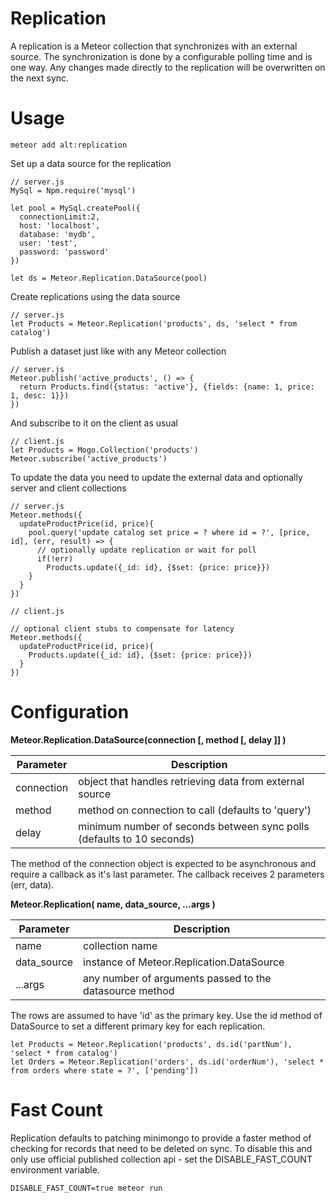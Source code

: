 # Replication

A replication is a Meteor collection that synchronizes with an external source.  The synchronization is done by a configurable polling time and is one way.  Any changes made directly to the replication will be overwritten on the next sync.

# Usage

```
meteor add alt:replication
```

Set up a data source for the replication

```
// server.js
MySql = Npm.require('mysql')

let pool = MySql.createPool({
  connectionLimit:2,
  host: 'localhost',
  database: 'mydb',
  user: 'test',
  password: 'password'
})

let ds = Meteor.Replication.DataSource(pool)
```

Create replications using the data source

```
// server.js
let Products = Meteor.Replication('products', ds, 'select * from catalog')
```

Publish a dataset just like with any Meteor collection

```
// server.js
Meteor.publish('active_products', () => {
  return Products.find({status: 'active'}, {fields: {name: 1, price: 1, desc: 1}})
})
```

And subscribe to it on the client as usual

```
// client.js
let Products = Mogo.Collection('products')
Meteor.subscribe('active_products')
```

To update the data you need to update the external data and optionally server and client collections

```
// server.js
Meteor.methods({
  updateProductPrice(id, price){
    pool.query('update catalog set price = ? where id = ?', [price, id], (err, result) => {
      // optionally update replication or wait for poll
      if(!err)
        Products.update({_id: id}, {$set: {price: price}})
    }
  }
})
```

```
// client.js

// optional client stubs to compensate for latency
Meteor.methods({
  updateProductPrice(id, price){
    Products.update({_id: id}, {$set: {price: price}})
  }
})
```

# Configuration

**Meteor.Replication.DataSource(connection [, method [, delay ]] )**

| Parameter | Description |
| --- | --- |
| connection | object that handles retrieving data from external source |
| method | method on connection to call (defaults to 'query') |
| delay | minimum number of seconds between sync polls (defaults to 10 seconds) |

The method of the connection object is expected to be asynchronous and require a callback as it's last parameter.
The callback receives 2 parameters (err, data).

**Meteor.Replication( name, data_source, ...args )**

| Parameter | Description |
| --- | --- |
| name | collection name |
| data_source | instance of Meteor.Replication.DataSource |
| ...args | any number of arguments passed to the datasource method |

The rows are assumed to have 'id' as the primary key.  Use the id method of DataSource to set a different primary key for each replication.

```
let Products = Meteor.Replication('products', ds.id('partNum'), 'select * from catalog')
let Orders = Meteor.Replication('orders', ds.id('orderNum'), 'select * from orders where state = ?', ['pending'])
```

# Fast Count

Replication defaults to patching minimongo to provide a faster method of checking for records that need to be deleted on sync.  To disable this and only use official published collection api - set the DISABLE_FAST_COUNT environment variable.

```
DISABLE_FAST_COUNT=true meteor run
```
